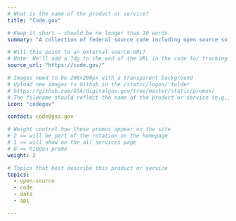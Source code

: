 ```yaml
---
# What is the name of the product or service?
title: "Code.gov"

# Keep it short — should be no longer than 10 words.
summary: "A collection of federal source code including open source software."

# Will this point to an external source URL?
# Note: We'll add a ?dg to the end of the URL in the code for tracking purposes
source_url: "https://code.gov/"

# Images need to be 200x200px with a transparent background
# Upload new images to Github in the /static/logos/ folder
# https://github.com/GSA/digitalgov.gov/tree/master/static/promos/
# The filename should reflect the name of the product or service (e.g., challenge-gov.png)
icon: "codegov"

contact: code@gsa.gov

# Weight control how these promos appear on the site
# 2 == will be part of the rotation on the homepage
# 1 == will show on the all services page
# 0 == hidden promo
weight: 2

# Topics that best describe this product or service
topics:
  - open-source
  - code
  - data
  - api

---
```

